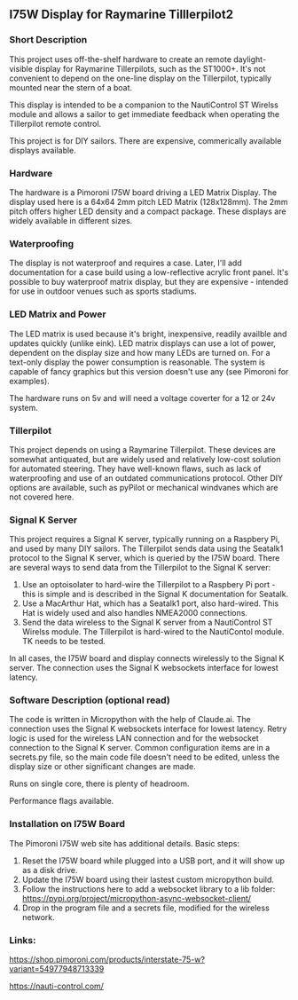 ## I75W Display for Raymarine Tilllerpilot2


### Short Description
This project uses off-the-shelf hardware to create an remote daylight-visible display for Raymarine Tillerpilots, such as the ST1000+. It's not convenient to depend on the one-line display on the Tillerpilot, typically mounted near the stern of a boat.

This display is intended to be a companion to the NautiControl ST Wirelss module and allows a sailor to get immediate feedback when operating the Tillerpilot remote control.

This project is for DIY sailors. There are expensive, commerically available displays available.

### Hardware
The hardware is a Pimoroni I75W board driving a LED Matrix Display. The display used here is a 64x64 2mm pitch LED Matrix (128x128mm). The 2mm pitch offers higher LED density and a compact package. These displays are widely available in different sizes.

### Waterproofing
The display is not waterproof and requires a case. Later, I'll add documentation for a case build using a low-reflective acrylic front panel. It's possible to buy waterproof matrix display, but they are expensive - intended for use in outdoor venues such as sports stadiums.

### LED Matrix and Power 
The LED matrix is used because it's bright, inexpensive, readily availble and updates quickly (unlike eink). LED matrix displays can use a lot of power, dependent on the display size and how many LEDs are turned on. For a text-only display the power consumption is reasonable. The system is capable of fancy graphics but this version doesn't use any (see Pimoroni for examples). 

The hardware runs on 5v and will need a voltage coverter for a 12 or 24v system.

### Tillerpilot
This project depends on using a Raymarine Tillerpilot. These devices are somewhat antiquated, but are widely used and relatively low-cost solution for automated steering. They have well-known flaws, such as lack of waterproofing and use of an outdated communications protocol. Other DIY options are available, such as pyPilot or mechanical windvanes which are not covered here.

### Signal K Server
This project requires a Signal K server, typically running on a Raspbery Pi, and used by many DIY sailors. The Tillerpilot sends data using the Seatalk1 protocol to the Signal K server, which is queried by the I75W board.
There are several ways to send data from the Tillerpilot to the Signal K server:
1) Use an optoisolater to hard-wire the Tillerpilot to a Raspbery Pi port - this is simple and is described in the Signal K documentation for Seatalk.
2) Use a MacArthur Hat, which has a Seatalk1 port, also hard-wired. This Hat is widely used and also handles NMEA2000 connections.
3) Send the data wireless to the Signal K server from a NautiControl ST Wirelss module. The Tillerpilot is hard-wired to the NautiContol module. TK needs to be tested.

In all cases, the I75W board and display connects wirelessly to the Signal K server. The connection uses the Signal K websockets interface for lowest latency.

### Software Description (optional read)
The code is written in Micropython with the help of Claude.ai.
The connection uses the Signal K websockets interface for lowest latency.
Retry logic is used for the wireless LAN connection and for the websocket connection to the Signal K server.
Common configuration items are in a secrets.py file, so the main code file doesn't need to be edited, unless the display size or other significant changes are made.

Runs on single core, there is plenty of headroom.

Performance flags available.


### Installation on I75W Board
The Pimoroni I75W web site has additional details. Basic steps:
1) Reset the I75W board while plugged into a USB port, and it will show up as a disk drive.
2) Update the I75W board using their lastest custom micropython build.
3) Follow the instructions here to add a websocket library to a lib folder: https://pypi.org/project/micropython-async-websocket-client/
5) Drop in the program file and a secrets file, modified for the wireless network.

### Links:

https://shop.pimoroni.com/products/interstate-75-w?variant=54977948713339

https://nauti-control.com/








